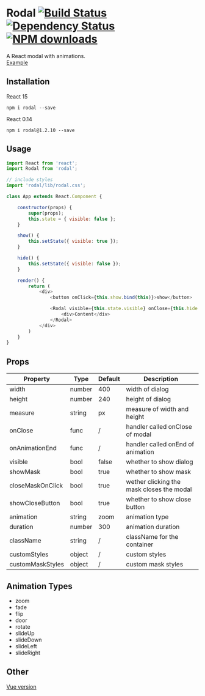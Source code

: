 # Rodal [![Build Status](https://img.shields.io/travis/chenjiahan/rodal.svg?style=flat-square)](https://travis-ci.org/chenjiahan/rodal) [![Dependency Status](https://david-dm.org/chenjiahan/rodal.svg?style=flat-square)](https://david-dm.org/chenjiahan/rodal) [![NPM downloads](http://img.shields.io/npm/dm/rodal.svg?style=flat-square)](https://npmjs.org/package/rodal)
A React modal with animations.  
[Example](http://rodal.cn)

## Installation    
React 15

    npm i rodal --save

React 0.14

    npm i rodal@1.2.10 --save

## Usage
``` javascript
import React from 'react';
import Rodal from 'rodal';

// include styles
import 'rodal/lib/rodal.css';

class App extends React.Component {

    constructor(props) {
        super(props);
        this.state = { visible: false };
    }

    show() {
        this.setState({ visible: true });
    }

    hide() {
        this.setState({ visible: false });
    }

    render() {
        return (
            <div>
                <button onClick={this.show.bind(this)}>show</button>

                <Rodal visible={this.state.visible} onClose={this.hide.bind(this)}>
                    <div>Content</div>
                </Rodal>
            </div>
        )
    }
}
```

## Props

Property|Type|Default|Description
---|---|---|---
width|number|400|width of dialog
height|number|240|height of dialog
measure|string|px|measure of width and height
onClose|func|/|handler called onClose of modal
onAnimationEnd|func|/|handler called onEnd of animation
visible|bool|false|whether to show dialog
showMask|bool|true|whether to show mask
closeMaskOnClick|bool|true|wether clicking the mask closes the modal
showCloseButton|bool|true|whether to show close button
animation|string|zoom|animation type
duration|number|300|animation duration
className|string|/|className for the container
customStyles|object|/|custom styles
customMaskStyles|object|/|custom mask styles

## Animation Types
* zoom
* fade
* flip
* door
* rotate
* slideUp
* slideDown
* slideLeft
* slideRight

## Other
[Vue version](https://github.com/chenjiahan/vodal)
